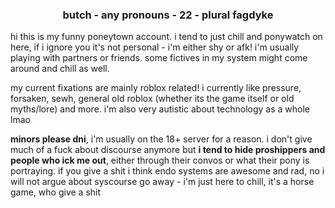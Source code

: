 ### <center>butch - any pronouns - 22 - plural fagdyke

hi this is my funny poneytown account. i tend to just chill and ponywatch on here, if i ignore you it's not personal - i'm either shy or afk! i'm usually playing with partners or friends. some fictives in my system might come around and chill as well.

my current fixations are mainly roblox related! i currently like pressure, forsaken, sewh, general old roblox (whether its the game itself or old myths/lore) and more. i'm also very autistic about technology as a whole lmao

**minors please dni**, i'm usually on the 18+ server for a reason. i don't give much of a fuck about discourse anymore but **i tend to hide proshippers and people who ick me out**, either through their convos or what their pony is portraying. if you give a shit i think endo systems are awesome and rad, no i will not argue about syscourse go away - i'm just here to chill, it's a horse game, who give a shit
